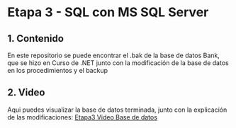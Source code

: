# Etapa 3 - SQL con MS SQL Server

## 1. Contenido
En este repositorio se puede encontrar el .bak de la base de datos Bank, que se hizo en Curso de .NET junto con la modificación de la base de datos en los procedimientos y el backup

## 2. Video
Aqui puedes visualizar la base de datos terminada, junto con la explicación de las modificaciones: [Etapa3 Video Base de datos](https://www.youtube.com/watch?v=RM-kbqzmRrs)
